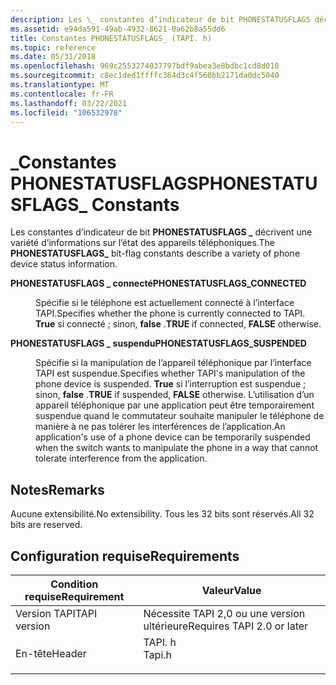 ```yaml
---
description: Les \_ constantes d’indicateur de bit PHONESTATUSFLAGS décrivent une variété d’informations sur l’état des appareils téléphoniques.
ms.assetid: e94da591-49ab-4932-8621-0a62b8a55dd6
title: Constantes PHONESTATUSFLAGS_ (TAPI. h)
ms.topic: reference
ms.date: 05/31/2018
ms.openlocfilehash: 969c2553274037797bdf9abea3e8bdbc1cd8d018
ms.sourcegitcommit: c8ec1ded1ffffc364d3c4f560bb2171da0dc5040
ms.translationtype: MT
ms.contentlocale: fr-FR
ms.lasthandoff: 03/22/2021
ms.locfileid: "106532978"
---
```

# <a name="phonestatusflags_-constants"></a><span data-ttu-id="d1ca5-103">\_Constantes PHONESTATUSFLAGS</span><span class="sxs-lookup"><span data-stu-id="d1ca5-103">PHONESTATUSFLAGS\_ Constants</span></span>

<span data-ttu-id="d1ca5-104">Les constantes d’indicateur de bit **PHONESTATUSFLAGS \_** décrivent une variété d’informations sur l’état des appareils téléphoniques.</span><span class="sxs-lookup"><span data-stu-id="d1ca5-104">The **PHONESTATUSFLAGS\_** bit-flag constants describe a variety of phone device status information.</span></span>

<dl> <dt>

<span data-ttu-id="d1ca5-105"><span id="PHONESTATUSFLAGS_CONNECTED"></span><span id="phonestatusflags_connected"></span>**PHONESTATUSFLAGS \_ connecté**</span><span class="sxs-lookup"><span data-stu-id="d1ca5-105"><span id="PHONESTATUSFLAGS_CONNECTED"></span><span id="phonestatusflags_connected"></span>**PHONESTATUSFLAGS\_CONNECTED**</span></span>
</dt> <dd> <dl> <dt>



<span data-ttu-id="d1ca5-106">Spécifie si le téléphone est actuellement connecté à l’interface TAPI.</span><span class="sxs-lookup"><span data-stu-id="d1ca5-106">Specifies whether the phone is currently connected to TAPI.</span></span> <span data-ttu-id="d1ca5-107">**True** si connecté ; sinon, **false** .</span><span class="sxs-lookup"><span data-stu-id="d1ca5-107">**TRUE** if connected, **FALSE** otherwise.</span></span>


</dt> </dl> </dd> <dt>

<span data-ttu-id="d1ca5-108"><span id="PHONESTATUSFLAGS_SUSPENDED"></span><span id="phonestatusflags_suspended"></span>**PHONESTATUSFLAGS \_ suspendu**</span><span class="sxs-lookup"><span data-stu-id="d1ca5-108"><span id="PHONESTATUSFLAGS_SUSPENDED"></span><span id="phonestatusflags_suspended"></span>**PHONESTATUSFLAGS\_SUSPENDED**</span></span>
</dt> <dd> <dl> <dt>



<span data-ttu-id="d1ca5-109">Spécifie si la manipulation de l’appareil téléphonique par l’interface TAPI est suspendue.</span><span class="sxs-lookup"><span data-stu-id="d1ca5-109">Specifies whether TAPI's manipulation of the phone device is suspended.</span></span> <span data-ttu-id="d1ca5-110">**True** si l’interruption est suspendue ; sinon, **false** .</span><span class="sxs-lookup"><span data-stu-id="d1ca5-110">**TRUE** if suspended, **FALSE** otherwise.</span></span> <span data-ttu-id="d1ca5-111">L’utilisation d’un appareil téléphonique par une application peut être temporairement suspendue quand le commutateur souhaite manipuler le téléphone de manière à ne pas tolérer les interférences de l’application.</span><span class="sxs-lookup"><span data-stu-id="d1ca5-111">An application's use of a phone device can be temporarily suspended when the switch wants to manipulate the phone in a way that cannot tolerate interference from the application.</span></span>


</dt> </dl> </dd> </dl>

## <a name="remarks"></a><span data-ttu-id="d1ca5-112">Notes</span><span class="sxs-lookup"><span data-stu-id="d1ca5-112">Remarks</span></span>

<span data-ttu-id="d1ca5-113">Aucune extensibilité.</span><span class="sxs-lookup"><span data-stu-id="d1ca5-113">No extensibility.</span></span> <span data-ttu-id="d1ca5-114">Tous les 32 bits sont réservés.</span><span class="sxs-lookup"><span data-stu-id="d1ca5-114">All 32 bits are reserved.</span></span>

## <a name="requirements"></a><span data-ttu-id="d1ca5-115">Configuration requise</span><span class="sxs-lookup"><span data-stu-id="d1ca5-115">Requirements</span></span>



| <span data-ttu-id="d1ca5-116">Condition requise</span><span class="sxs-lookup"><span data-stu-id="d1ca5-116">Requirement</span></span> | <span data-ttu-id="d1ca5-117">Valeur</span><span class="sxs-lookup"><span data-stu-id="d1ca5-117">Value</span></span> |
|-------------------------|-----------------------------------------------------------------------------------|
| <span data-ttu-id="d1ca5-118">Version TAPI</span><span class="sxs-lookup"><span data-stu-id="d1ca5-118">TAPI version</span></span><br/> | <span data-ttu-id="d1ca5-119">Nécessite TAPI 2,0 ou une version ultérieure</span><span class="sxs-lookup"><span data-stu-id="d1ca5-119">Requires TAPI 2.0 or later</span></span><br/>                                             |
| <span data-ttu-id="d1ca5-120">En-tête</span><span class="sxs-lookup"><span data-stu-id="d1ca5-120">Header</span></span><br/>       | <dl> <span data-ttu-id="d1ca5-121"><dt>TAPI. h</dt></span><span class="sxs-lookup"><span data-stu-id="d1ca5-121"><dt>Tapi.h</dt></span></span> </dl> |



 

 




